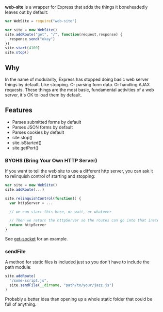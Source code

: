 **web-site** is a wrapper for Express that adds the things it boneheadedly leaves out by default:

```javascript
var WebSite = require("web-site")

var site = new WebSite()
site.addRoute("get", "/", function(request,response) {
  response.send("okay")
})
site.start(4100)
site.stop()
```

## Why

In the name of modularity, Express has stopped doing basic web server things by default. Like stopping. Or parsing form data. Or handling AJAX requests. These things are the most basic, fundamental activities of a web server, it's OK to load them by default.

## Features

* Parses submitted forms by default
* Parses JSON forms by default
* Parses cookies by default
* site.stop()
* site.isStarted()
* site.getPort()

### BYOHS (Bring Your Own HTTP Server)

If you want to tell the web site to use a different http server, you can ask it to relinquish control of starting and stopping:

```javascript
var site = new WebSite()
site.addRoute(...)

site.relinquishControl(function() {
  var httpServer = ...

  // we can start this here, or wait, or whatever

  // Then we return the httpServer so the routes can go into that instead:
  return httpServer
}
```

See [get-socket](https://github.com/erikpukinskis/get-socket/blob/master/get-socket.js#L77) for an example.

### sendFile

A method for static files is included just so you don't have to include the path module:

```javascript
site.addRoute(
  "/some-script.js",
  site.sendFile(__dirname, "path/to/your/jazz.js")
)
```

Probably a better idea than opening up a whole static folder that could be full of anything.
